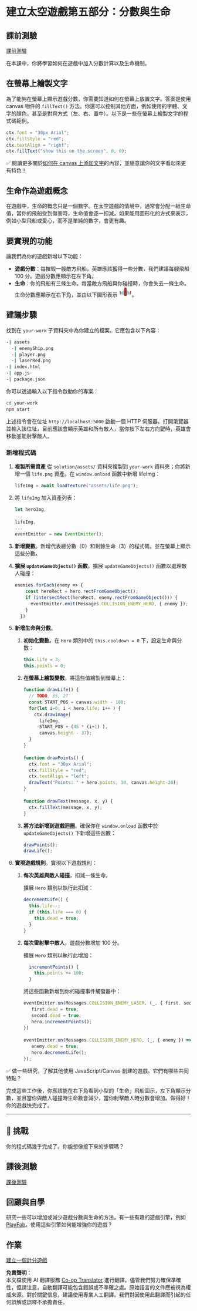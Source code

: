 <!--
CO_OP_TRANSLATOR_METADATA:
{
  "original_hash": "4e8250db84b027c9ff816b4e4c093457",
  "translation_date": "2025-08-25T22:03:32+00:00",
  "source_file": "6-space-game/5-keeping-score/README.md",
  "language_code": "mo"
}
-->
# 建立太空遊戲第五部分：分數與生命

## 課前測驗

[課前測驗](https://ff-quizzes.netlify.app/web/quiz/37)

在本課中，你將學習如何在遊戲中加入分數計算以及生命機制。

## 在螢幕上繪製文字

為了能夠在螢幕上顯示遊戲分數，你需要知道如何在螢幕上放置文字。答案是使用 canvas 物件的 `fillText()` 方法。你還可以控制其他方面，例如使用的字體、文字的顏色，甚至是對齊方式（左、右、置中）。以下是一些在螢幕上繪製文字的程式碼範例。

```javascript
ctx.font = "30px Arial";
ctx.fillStyle = "red";
ctx.textAlign = "right";
ctx.fillText("show this on the screen", 0, 0);
```

✅ 閱讀更多關於[如何在 canvas 上添加文字](https://developer.mozilla.org/docs/Web/API/Canvas_API/Tutorial/Drawing_text)的內容，並隨意讓你的文字看起來更有特色！

## 生命作為遊戲概念

在遊戲中，生命的概念只是一個數字。在太空遊戲的情境中，通常會分配一組生命值，當你的飛船受到傷害時，生命值會逐一扣減。如果能用圖形化的方式來表示，例如小型飛船或愛心，而不是單純的數字，會更有趣。

## 要實現的功能

讓我們為你的遊戲新增以下功能：

- **遊戲分數**：每摧毀一艘敵方飛船，英雄應該獲得一些分數，我們建議每艘飛船 100 分。遊戲分數應顯示在左下角。
- **生命**：你的飛船有三條生命。每當敵方飛船與你碰撞時，你會失去一條生命。生命分數應顯示在右下角，並由以下圖形表示 ![生命圖示](../../../../translated_images/life.6fb9f50d53ee0413cd91aa411f7c296e10a1a6de5c4a4197c718b49bf7d63ebf.mo.png)。

## 建議步驟

找到在 `your-work` 子資料夾中為你建立的檔案。它應包含以下內容：

```bash
-| assets
  -| enemyShip.png
  -| player.png
  -| laserRed.png
-| index.html
-| app.js
-| package.json
```

你可以透過輸入以下指令啟動你的專案：

```bash
cd your-work
npm start
```

上述指令會在位址 `http://localhost:5000` 啟動一個 HTTP 伺服器。打開瀏覽器並輸入該位址，目前應該會顯示英雄和所有敵人，當你按下左右方向鍵時，英雄會移動並能射擊敵人。

### 新增程式碼

1. **複製所需資產** 從 `solution/assets/` 資料夾複製到 `your-work` 資料夾；你將新增一個 `life.png` 資產。在 `window.onload` 函數中新增 lifeImg：

    ```javascript
    lifeImg = await loadTexture("assets/life.png");
    ```

1. 將 `lifeImg` 加入資產列表：

    ```javascript
    let heroImg,
    ...
    lifeImg,
    ...
    eventEmitter = new EventEmitter();
    ```
  
2. **新增變數**。新增代表總分數（0）和剩餘生命（3）的程式碼，並在螢幕上顯示這些分數。

3. **擴展 `updateGameObjects()` 函數**。擴展 `updateGameObjects()` 函數以處理敵人碰撞：

    ```javascript
    enemies.forEach(enemy => {
        const heroRect = hero.rectFromGameObject();
        if (intersectRect(heroRect, enemy.rectFromGameObject())) {
          eventEmitter.emit(Messages.COLLISION_ENEMY_HERO, { enemy });
        }
      })
    ```

4. **新增生命與分數**。  
   1. **初始化變數**。在 `Hero` 類別中的 `this.cooldown = 0` 下，設定生命與分數：

        ```javascript
        this.life = 3;
        this.points = 0;
        ```

   1. **在螢幕上繪製變數**。將這些值繪製到螢幕上：

        ```javascript
        function drawLife() {
          // TODO, 35, 27
          const START_POS = canvas.width - 180;
          for(let i=0; i < hero.life; i++ ) {
            ctx.drawImage(
              lifeImg, 
              START_POS + (45 * (i+1) ), 
              canvas.height - 37);
          }
        }
        
        function drawPoints() {
          ctx.font = "30px Arial";
          ctx.fillStyle = "red";
          ctx.textAlign = "left";
          drawText("Points: " + hero.points, 10, canvas.height-20);
        }
        
        function drawText(message, x, y) {
          ctx.fillText(message, x, y);
        }

        ```

   1. **將方法新增到遊戲迴圈**。確保你在 `window.onload` 函數中於 `updateGameObjects()` 下新增這些函數：

        ```javascript
        drawPoints();
        drawLife();
        ```

1. **實現遊戲規則**。實現以下遊戲規則：

   1. **每次英雄與敵人碰撞**，扣減一條生命。
   
      擴展 `Hero` 類別以執行此扣減：

        ```javascript
        decrementLife() {
          this.life--;
          if (this.life === 0) {
            this.dead = true;
          }
        }
        ```

   2. **每次雷射擊中敵人**，遊戲分數增加 100 分。

      擴展 `Hero` 類別以執行此增加：
    
        ```javascript
          incrementPoints() {
            this.points += 100;
          }
        ```

        將這些函數新增到你的碰撞事件觸發器中：

        ```javascript
        eventEmitter.on(Messages.COLLISION_ENEMY_LASER, (_, { first, second }) => {
           first.dead = true;
           second.dead = true;
           hero.incrementPoints();
        })

        eventEmitter.on(Messages.COLLISION_ENEMY_HERO, (_, { enemy }) => {
           enemy.dead = true;
           hero.decrementLife();
        });
        ```

✅ 做一些研究，了解其他使用 JavaScript/Canvas 創建的遊戲。它們有哪些共同特點？

完成這些工作後，你應該能在右下角看到小型的「生命」飛船圖示，左下角顯示分數，並且當你與敵人碰撞時生命數會減少，當你射擊敵人時分數會增加。做得好！你的遊戲快完成了。

---

## 🚀 挑戰

你的程式碼幾乎完成了。你能想像接下來的步驟嗎？

## 課後測驗

[課後測驗](https://ff-quizzes.netlify.app/web/quiz/38)

## 回顧與自學

研究一些可以增加或減少遊戲分數與生命的方法。有一些有趣的遊戲引擎，例如 [PlayFab](https://playfab.com)。使用這些引擎如何能增強你的遊戲？

## 作業

[建立一個計分遊戲](assignment.md)

**免責聲明**：  
本文檔使用 AI 翻譯服務 [Co-op Translator](https://github.com/Azure/co-op-translator) 進行翻譯。儘管我們努力確保準確性，但請注意，自動翻譯可能包含錯誤或不準確之處。原始語言的文件應被視為權威來源。對於關鍵信息，建議使用專業人工翻譯。我們對因使用此翻譯而引起的任何誤解或誤釋不承擔責任。